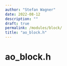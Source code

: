 ```yaml
---
author: "Stefan Wagner"
date: 2022-08-12
description: ""
draft: true
permalink: /modules/block/
title: "ao_block.h"
---
```


# ao_block.h

